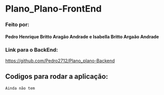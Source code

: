 # Plano_Plano-FrontEnd

### Feito por:
#### Pedro Henrique Britto Aragão Andrade e Isabella Britto Argaão Andrade

### Link para o BackEnd:
https://github.com/Pedro2712/Plano_plano-Backend

## Codigos para rodar a aplicação: 

```cmd
Ainda não tem
```
